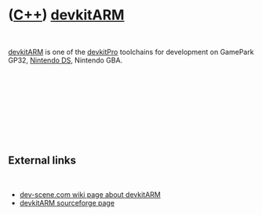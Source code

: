



 

 

 

 

 

([C++](Cpp.htm)) [devkitARM](CppDevkitArm.htm)
==============================================

 

[devkitARM](CppDevkitArm.htm) is one of the
[devkitPro](CppDevkitPro.htm) toolchains for development on GamePark
GP32, [Nintendo DS](CppNds.htm), Nintendo GBA.

 

 

 

 

 

External links
--------------

 

-   [dev-scene.com wiki page about
    devkitARM](http://dev-scene.com/DevkitARM)
-   [devkitARM sourceforge
    page](http://sourceforge.net/projects/devkitpro/files/devkitARM/)

 

 

 

 

 





 



